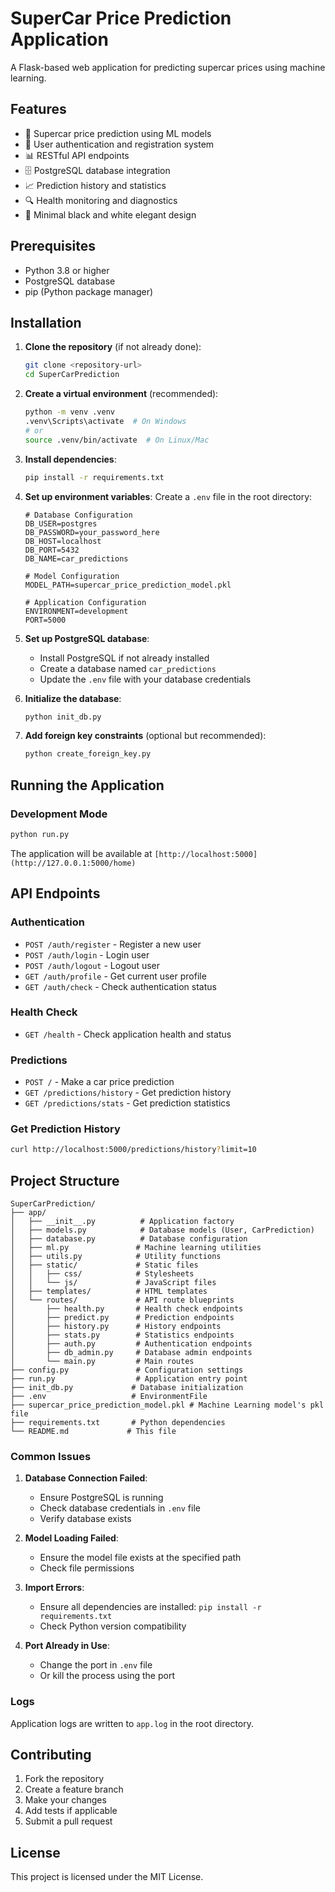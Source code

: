# SuperCar Price Prediction Application

A Flask-based web application for predicting supercar prices using machine learning.

## Features

- 🚗 Supercar price prediction using ML models
- 👤 User authentication and registration system
- 📊 RESTful API endpoints
- 🗄️ PostgreSQL database integration
- 📈 Prediction history and statistics
- 🔍 Health monitoring and diagnostics
- 🎨 Minimal black and white elegant design

## Prerequisites

- Python 3.8 or higher
- PostgreSQL database
- pip (Python package manager)

## Installation

1. **Clone the repository** (if not already done):
   ```bash
   git clone <repository-url>
   cd SuperCarPrediction
   ```

2. **Create a virtual environment** (recommended):
   ```bash
   python -m venv .venv
   .venv\Scripts\activate  # On Windows
   # or
   source .venv/bin/activate  # On Linux/Mac
   ```

3. **Install dependencies**:
   ```bash
   pip install -r requirements.txt
   ```

4. **Set up environment variables**:
   Create a `.env` file in the root directory:
   ```env
   # Database Configuration
   DB_USER=postgres
   DB_PASSWORD=your_password_here
   DB_HOST=localhost
   DB_PORT=5432
   DB_NAME=car_predictions

   # Model Configuration
   MODEL_PATH=supercar_price_prediction_model.pkl

   # Application Configuration
   ENVIRONMENT=development
   PORT=5000
   ```

5. **Set up PostgreSQL database**:
   - Install PostgreSQL if not already installed
   - Create a database named `car_predictions`
   - Update the `.env` file with your database credentials

6. **Initialize the database**:
   ```bash
   python init_db.py
   ```

7. **Add foreign key constraints** (optional but recommended):
   ```bash
   python create_foreign_key.py
   ```

## Running the Application

### Development Mode
```bash
python run.py
```

The application will be available at `[http://localhost:5000](http://127.0.0.1:5000/home)`

## API Endpoints

### Authentication
- `POST /auth/register` - Register a new user
- `POST /auth/login` - Login user
- `POST /auth/logout` - Logout user
- `GET /auth/profile` - Get current user profile
- `GET /auth/check` - Check authentication status

### Health Check
- `GET /health` - Check application health and status

### Predictions
- `POST /` - Make a car price prediction
- `GET /predictions/history` - Get prediction history
- `GET /predictions/stats` - Get prediction statistics

### Get Prediction History
```bash
curl http://localhost:5000/predictions/history?limit=10
```

## Project Structure

```
SuperCarPrediction/
├── app/
│   ├── __init__.py          # Application factory
│   ├── models.py            # Database models (User, CarPrediction)
│   ├── database.py          # Database configuration
│   ├── ml.py               # Machine learning utilities
│   ├── utils.py            # Utility functions
│   ├── static/             # Static files
│   │   ├── css/            # Stylesheets
│   │   └── js/             # JavaScript files
│   ├── templates/          # HTML templates
│   └── routes/             # API route blueprints
│       ├── health.py       # Health check endpoints
│       ├── predict.py      # Prediction endpoints
│       ├── history.py      # History endpoints
│       ├── stats.py        # Statistics endpoints
│       ├── auth.py         # Authentication endpoints
│       ├── db_admin.py     # Database admin endpoints
│       └── main.py         # Main routes
├── config.py               # Configuration settings
├── run.py                  # Application entry point
├── init_db.py             # Database initialization
├── .env                   # EnvironmentFile 
├── supercar_price_prediction_model.pkl # Machine Learning model's pkl file
├── requirements.txt       # Python dependencies
└── README.md             # This file
```
### Common Issues

1. **Database Connection Failed**:
   - Ensure PostgreSQL is running
   - Check database credentials in `.env` file
   - Verify database exists

2. **Model Loading Failed**:
   - Ensure the model file exists at the specified path
   - Check file permissions

3. **Import Errors**:
   - Ensure all dependencies are installed: `pip install -r requirements.txt`
   - Check Python version compatibility

4. **Port Already in Use**:
   - Change the port in `.env` file
   - Or kill the process using the port

### Logs

Application logs are written to `app.log` in the root directory.

## Contributing

1. Fork the repository
2. Create a feature branch
3. Make your changes
4. Add tests if applicable
5. Submit a pull request

## License

This project is licensed under the MIT License. 
